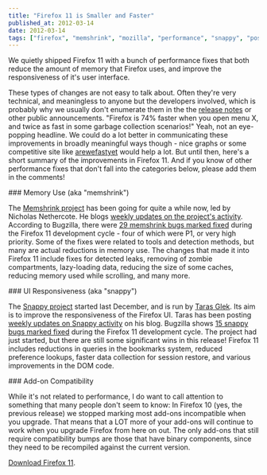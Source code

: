 ```yaml
---
title: "Firefox 11 is Smaller and Faster"
published_at: 2012-03-14
date: 2012-03-14
tags: ["firefox", "memshrink", "mozilla", "performance", "snappy", "posts"]
---
```

We quietly shipped Firefox 11 with a bunch of performance fixes that both reduce the amount of memory that Firefox uses, and improve the responsiveness of it's user interface.

These types of changes are not easy to talk about. Often they're very technical, and meaningless to anyone but the developers involved, which is probably why we usually don't enumerate them in the the [release notes](http://www.mozilla.org/en-US/firefox/11.0/releasenotes/) or other public announcements. "Firefox is 74\% faster when you open menu X, and twice as fast in some garbage collection scenarios!" Yeah, not an eye-popping headline. We could do a lot better in communicating these improvements in broadly meaningful ways though - nice graphs or some competitive site like [arewefastyet](http://arewefastyet.com/) would help a lot. But until then, here's a short summary of the improvements in Firefox 11. And if you know of other performance fixes that don't fall into the categories below, please add them in the comments!

\#\#\# Memory Use (aka "memshrink")

The [Memshrink project](https://wiki.mozilla.org/Performance/MemShrink) has been going for quite a while now, led by Nicholas Nethercote. He blogs [weekly updates on the project's activity](http://blog.mozilla.com/nnethercote/category/memshrink/). According to Bugzilla, there were [29 memshrink bugs marked fixed](http://j.mp/A9pVz4) during the Firefox 11 development cycle - four of which were P1, or very high priority. Some of the fixes were related to tools and detection methods, but many are actual reductions in memory use. The changes that made it into Firefox 11 include fixes for detected leaks, removing of zombie compartments, lazy-loading data, reducing the size of some caches, reducing memory used while scrolling, and many more.

\#\#\# UI Responsiveness (aka "snappy")

The [Snappy project](https://wiki.mozilla.org/Performance/Snappy) started last December, and is run by [Taras Glek](https://twitter.com/\#!/tarasglek). Its aim is to improve the responsiveness of the Firefox UI. Taras has been posting [weekly updates on Snappy activity](http://blog.mozilla.com/tglek/category/snappy/) on his blog. Bugzilla shows [15 snappy bugs marked fixed](http://j.mp/ypxFzj) during the Firefox 11 development cycle. The project had just started, but there are still some significant wins in this release! Firefox 11 includes reductions in queries in the bookmarks system, reduced preference lookups, faster data collection for session restore, and various improvements in the DOM code.

\#\#\# Add-on Compatibility

While it's not related to performance, I do want to call attention to something that many people don't seem to know: In Firefox 10 (yes, the previous release) we stopped marking most add-ons incompatible when you upgrade. That means that a LOT more of your add-ons will continue to work when you upgrade Firefox from here on out. The only add-ons that still require compatibility bumps are those that have binary components, since they need to be recompiled against the current version.

[Download Firefox 11](http://www.mozilla.org/en-US/firefox/new/).